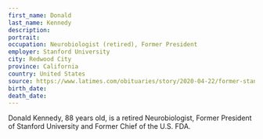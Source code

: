 ```yaml
---
first_name: Donald
last_name: Kennedy
description: 
portrait: 
occupation: Neurobiologist (retired), Former President
employer: Stanford University
city: Redwood City
province: California
country: United States
source: https://www.latimes.com/obituaries/story/2020-04-22/former-stanford-president-fda-donald-kennedy-covid19-dies
birth_date: 
death_date: 
---
```


Donald Kennedy, 88 years old, is a retired Neurobiologist, Former President of Stanford University and Former Chief of the U.S. FDA.
